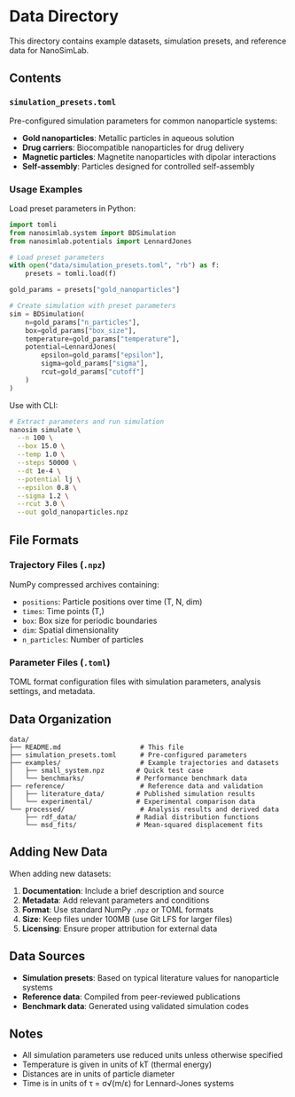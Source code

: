 # Data Directory

This directory contains example datasets, simulation presets, and reference data for NanoSimLab.

## Contents

### `simulation_presets.toml`
Pre-configured simulation parameters for common nanoparticle systems:
- **Gold nanoparticles**: Metallic particles in aqueous solution
- **Drug carriers**: Biocompatible nanoparticles for drug delivery
- **Magnetic particles**: Magnetite nanoparticles with dipolar interactions
- **Self-assembly**: Particles designed for controlled self-assembly

### Usage Examples

Load preset parameters in Python:
```python
import tomli
from nanosimlab.system import BDSimulation
from nanosimlab.potentials import LennardJones

# Load preset parameters
with open("data/simulation_presets.toml", "rb") as f:
    presets = tomli.load(f)

gold_params = presets["gold_nanoparticles"]

# Create simulation with preset parameters
sim = BDSimulation(
    n=gold_params["n_particles"],
    box=gold_params["box_size"],
    temperature=gold_params["temperature"],
    potential=LennardJones(
        epsilon=gold_params["epsilon"],
        sigma=gold_params["sigma"],
        rcut=gold_params["cutoff"]
    )
)
```

Use with CLI:
```bash
# Extract parameters and run simulation
nanosim simulate \
  --n 100 \
  --box 15.0 \
  --temp 1.0 \
  --steps 50000 \
  --dt 1e-4 \
  --potential lj \
  --epsilon 0.8 \
  --sigma 1.2 \
  --rcut 3.0 \
  --out gold_nanoparticles.npz
```

## File Formats

### Trajectory Files (`.npz`)
NumPy compressed archives containing:
- `positions`: Particle positions over time (T, N, dim)
- `times`: Time points (T,)
- `box`: Box size for periodic boundaries
- `dim`: Spatial dimensionality
- `n_particles`: Number of particles

### Parameter Files (`.toml`)
TOML format configuration files with simulation parameters, analysis settings, and metadata.

## Data Organization

```
data/
├── README.md                    # This file
├── simulation_presets.toml      # Pre-configured parameters
├── examples/                    # Example trajectories and datasets
│   ├── small_system.npz        # Quick test case
│   └── benchmarks/             # Performance benchmark data
├── reference/                   # Reference data and validation
│   ├── literature_data/        # Published simulation results
│   └── experimental/           # Experimental comparison data
└── processed/                   # Analysis results and derived data
    ├── rdf_data/               # Radial distribution functions
    └── msd_fits/               # Mean-squared displacement fits
```

## Adding New Data

When adding new datasets:

1. **Documentation**: Include a brief description and source
2. **Metadata**: Add relevant parameters and conditions
3. **Format**: Use standard NumPy `.npz` or TOML formats
4. **Size**: Keep files under 100MB (use Git LFS for larger files)
5. **Licensing**: Ensure proper attribution for external data

## Data Sources

- **Simulation presets**: Based on typical literature values for nanoparticle systems
- **Reference data**: Compiled from peer-reviewed publications
- **Benchmark data**: Generated using validated simulation codes

## Notes

- All simulation parameters use reduced units unless otherwise specified
- Temperature is given in units of kT (thermal energy)
- Distances are in units of particle diameter
- Time is in units of τ = σ√(m/ε) for Lennard-Jones systems
